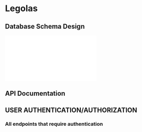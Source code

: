 # Legolas

## Database Schema Design

![db-schema]

[db-schema]: legolas-project/static/features-list.txt
## API Documentation

## USER AUTHENTICATION/AUTHORIZATION

### All endpoints that require authentication
